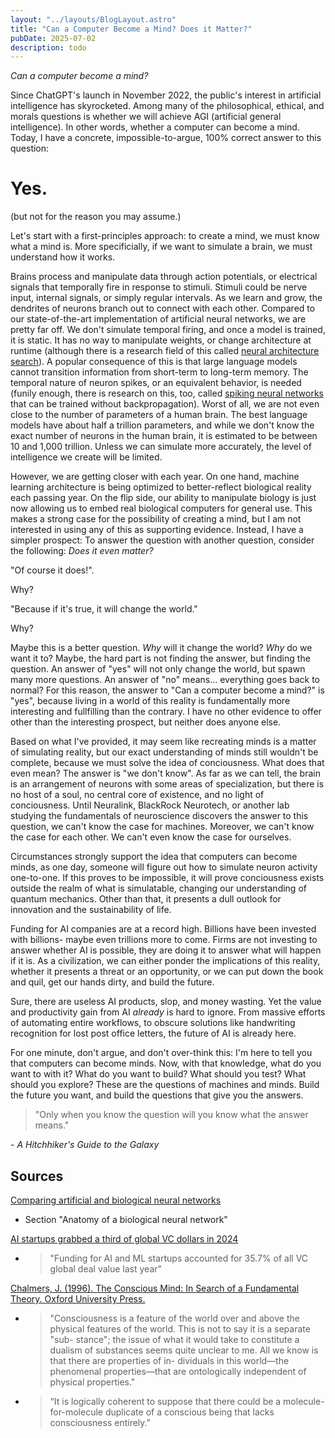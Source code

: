 ```yaml
---
layout: "../layouts/BlogLayout.astro"
title: "Can a Computer Become a Mind? Does it Matter?"
pubDate: 2025-07-02
description: todo
---
```


_Can a computer become a mind?_

Since ChatGPT's launch in November 2022, the public's interest in artificial intelligence has skyrocketed. Among many of the philosophical, ethical, and morals questions is whether we will achieve AGI (artificial general intelligence). In other words, whether a computer can become a mind. Today, I have a concrete, impossible-to-argue, 100% correct answer to this question:

# Yes.

(but not for the reason you may assume.)

Let's start with a first-principles approach: to create a mind, we must know what a mind is. More specificially, if we want to simulate a brain, we must understand how it works.

Brains process and manipulate data through action potentials, or electrical signals that temporally fire in response to stimuli. Stimuli could be nerve input, internal signals, or simply regular intervals. As we learn and grow, the dendrites of neurons branch out to connect with each other. Compared to our state-of-the-art implementation of artificial neural networks, we are pretty far off. We don't simulate temporal firing, and once a model is trained, it is static. It has no way to manipulate weights, or change architecture at runtime (although there is a research field of this called <a href="https://en.wikipedia.org/wiki/Neural_architecture_search">neural architecture search</a>). A popular consequence of this is that large language models cannot transition information from short-term to long-term memory. The temporal nature of neuron spikes, or an equivalent behavior, is needed (funily enough, there is research on this, too, called <a href="https://en.wikipedia.org/wiki/Spiking_neural_network">spiking neural networks</a> that can be trained without backpropagation). Worst of all, we are not even close to the number of parameters of a human brain. The best language models have about half a trillion parameters, and while we don't know the exact number of neurons in the human brain, it is estimated to be between 10 and 1,000 trillion. Unless we can simulate more accurately, the level of intelligence we create will be limited.

However, we are getting closer with each year. On one hand, machine learning architecture is being optimized to better-reflect biological reality each passing year. On the flip side, our ability to manipulate biology is just now allowing us to embed real biological computers for general use. This makes a strong case for the possibility of creating a mind, but I am not interested in using any of this as supporting evidence. Instead, I have a simpler prospect: To answer the question with another question, consider the following: _Does it even matter?_

"Of course it does!".

Why?

"Because if it's true, it will change the world."

Why?

Maybe this is a better question. _Why_ will it change the world? _Why_ do we want it to? Maybe, the hard part is not finding the answer, but finding the question. An answer of "yes" will not only change the world, but spawn many more questions. An answer of "no" means... everything goes back to normal? For this reason, the answer to "Can a computer become a mind?" is "yes", because living in a world of this reality is fundamentally more interesting and fullfilling than the contrary. I have no other evidence to offer other than the interesting prospect, but neither does anyone else.

Based on what I've provided, it may seem like recreating minds is a matter of simulating reality, but our exact understanding of minds still wouldn't be complete, because we must solve the idea of conciousness. What does that even mean? The answer is "we don't know". As far as we can tell, the brain is an arrangement of neurons with some areas of specialization, but there is no host of a soul, no central core of existence, and no light of conciousness. Until Neuralink, BlackRock Neurotech, or another lab studying the fundamentals of neuroscience discovers the answer to this question, we can't know the case for machines. Moreover, we can't know the case for each other. We can't even know the case for ourselves.

Circumstances strongly support the idea that computers can become minds, as one day, someone will figure out how to simulate neuron activity one-to-one. If this proves to be impossible, it will prove conciousness exists outside the realm of what is simulatable, changing our understanding of quantum mechanics. Other than that, it presents a dull outlook for innovation and the sustainability of life.

Funding for AI companies are at a record high. Billions have been invested with billions- maybe even trillions more to come. Firms are not investing to answer whether AI is possible, they are doing it to answer what will happen if it is. As a civilization, we can either ponder the implications of this reality, whether it presents a threat or an opportunity, or we can put down the book and quil, get our hands dirty, and build the future.

Sure, there are useless AI products, slop, and money wasting. Yet the value and productivity gain from AI _already_ is hard to ignore. From massive efforts of automating entire workflows, to obscure solutions like handwriting recognition for lost post office letters, the future of AI is already here.

For one minute, don't argue, and don't over-think this: I'm here to tell you that computers can become minds. Now, with that knowledge, what do you want to with it? What do you want to build? What should you test? What should you explore? These are the questions of machines and minds. Build the future you want, and build the questions that give you the answers.

<blockquote>
    "Only when you know the question will you know what the answer means."
</blockquote>
<p>- <cite>A Hitchhiker's Guide to the Galaxy</cite></p>

<h2>Sources</h2>

<a href="https://news.sophos.com/en-us/2017/09/21/man-vs-machine-comparing-artificial-and-biological-neural-networks/">Comparing artificial and biological neural networks</a>

<ul>
    <li>Section "Anatomy of a biological neural network"</li>
</ul>

<a href="https://pitchbook.com/news/articles/ai-startups-grabbed-a-third-of-global-vc-dollars-in-2024">AI startups grabbed a third of global VC dollars in 2024</a>

<ul>
    <li><blockquote>"Funding for AI and ML startups accounted for 35.7% of all VC global deal value last year"</blockquote></li>
</ul>

<a href="https://personal.lse.ac.uk/ROBERT49/teaching/ph103/pdf/Chalmers_The_Conscious_Mind.pdf">Chalmers, J. (1996). The Conscious Mind: In Search of a Fundamental Theory. Oxford University Press.</a>

<ul>
    <li><blockquote>"Consciousness is a feature of the world over and above
    the physical features of the world. This is not to say it is a separate "sub-
    stance"; the issue of what it would take to constitute a dualism of substances
    seems quite unclear to me. All we know is that there are properties of in-
    dividuals in this world—the phenomenal properties—that are ontologically
    independent of physical properties."</blockquote></li>
    <li><blockquote>“It is logically coherent to suppose that there could be a molecule-for-molecule duplicate of a conscious being that lacks consciousness entirely.”</blockquote></li>
</ul>
